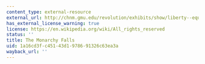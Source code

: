 ```yaml
---
content_type: external-resource
external_url: http://chnm.gmu.edu/revolution/exhibits/show/liberty--equality--fraternity/monarchy-falls
has_external_license_warning: true
license: https://en.wikipedia.org/wiki/All_rights_reserved
status: ''
title: The Monarchy Falls
uid: 1a16cd3f-c451-43d1-9786-91326c63ea3a
wayback_url: ''
---
```

